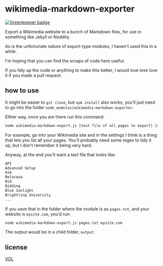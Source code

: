 # wikimedia-markdown-exporter

[![Greenkeeper badge](https://badges.greenkeeper.io/saibotsivad/wikimedia-markdown-exporter.svg)](https://greenkeeper.io/)

Export a Wikimedia website to a bunch of Markdown files, for use in something like Jekyll or Noddity.

As is the unfortunate nature of export-type modules, I haven't used this in a while.

I'm hoping that you can find the scraps of code here useful.

If you tidy up the code or anything to make this better, I would love love love it if you made a pull request.

## how to use

It might be easier to `git clone`, but `npm install` also works, you'll just need to go into
the folder `node_modules/wikimedia-markdown-exporter`.

Either way, once you are there run this command:

```sh
node wikimedia-markdown-export.js [text file of all pages to export] [site domain]
```

For example, go into your Wikimedia site and in the settings I think is a thing that lets
you list all your pages. You'll probably need some regex to tidy it up, but I don't remember
it being very hard.

Anyway, at the end you'll want a text file that looks like:

```txt
API
Advanced Setup
Aim
Belacqua
Bid
Bidding
Blue Sunlight
Brightling University
...
```

If you save that in the folder where the module is as `pages.txt`, and your website is `mysite.com`, you'd run:

```sh
node wikimedia-markdown-export.js pages.txt mysite.com
```

The output would be in a child folder, `output`.

## license

[VOL](http://veryopenlicense.com)
